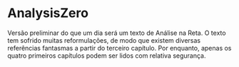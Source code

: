 # AnalysisZero
Versão preliminar do que um dia será um texto de Análise na Reta.
O texto tem sofrido muitas reformulações, de modo que existem diversas referências fantasmas a partir do terceiro capítulo. Por enquanto, apenas os quatro primeiros capítulos podem ser lidos com relativa segurança.
